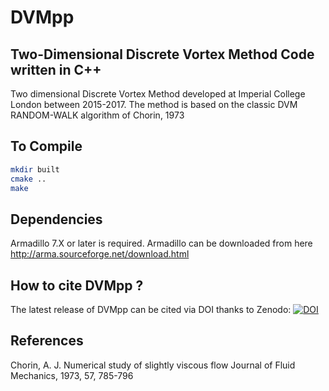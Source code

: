 # DVMpp
Two-Dimensional Discrete Vortex Method Code written in C++
-----------------------------------------------------------
Two dimensional Discrete Vortex Method developed at 
Imperial College London between 2015-2017. The method
is based on the classic DVM RANDOM-WALK algorithm of Chorin, 1973

To Compile
-----------

```bash
mkdir built
cmake ..
make 
```

Dependencies
--------------
Armadillo 7.X or later is required. Armadillo can be downloaded from here
http://arma.sourceforge.net/download.html



How to cite DVMpp ?
--------------------
The latest release of DVMpp can be cited via DOI thanks to Zenodo:
[![DOI](https://zenodo.org/badge/96229133.svg)](https://zenodo.org/badge/latestdoi/96229133)


References
----------
Chorin, A. J. Numerical study of slightly viscous flow Journal of Fluid Mechanics, 1973, 57, 785-796
